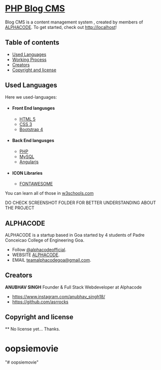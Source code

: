 # [PHP Blog CMS](http://localhost)


Blog CMS is a content management system , created by members of [ALPHACODE](http://www.alphacode.co.in).
To get started, check out <http://localhost>!


## Table of contents

* [Used Languages](#used-languages)
* [Working Process](#documentation)
* [Creators](#creators)
* [Copyright and license](#copyright-and-license)


## Used Languages

Here we used-languages:
- #### Front End langusges
    - [HTML 5](http://html)
    - [CSS 3](css)
    - [Bootstrap 4](https://getbootstrap.com/docs/4.1/getting-started/introduction/)

- #### Back End langusges
    - [PHP](http://php)
    - [MySQL](mysql)
    - [Angularjs]()
  
- #### ICON Libraries
    - [FONTAWESOME](https://fontawesome.com/)

You can learn all of those in [w3schools.com](#http://w3schools.com)

DO CHECK SCREENSHOT FOLDER FOR BETTER UNDERSTANDING ABOUT THE PROJECT

## ALPHACODE

ALPHACODE is a startup based in Goa started by 4 students of Padre Conceicao College of Engineering Goa. 
* Follow [@alphacodeofficial](https://www.instagram.com/alphacodeofficial/).
* WEBSITE [ALPHACODE](http://www.alphacode.co.in).
* EMAIL [teamalphacodegoa@gmail.com](teamalphacodegoa@gmail.com).


## Creators

**ANUBHAV SINGH**
Founder & Full Stack Webdeveloper at Alphacode
* <https://www.instagram.com/anubhav_singh18/>
* <https://github.com/asrrocks>



## Copyright and license

** No license yet... Thanks.
# oopsiemovie
"# oopsiemovie" 
